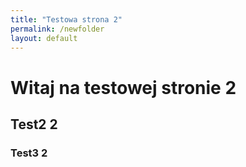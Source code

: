 ```yaml
---
title: "Testowa strona 2"
permalink: /newfolder
layout: default
---
```


# Witaj na testowej stronie 2 

## Test2 2 

### Test3 2
